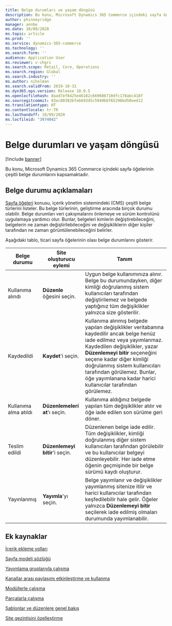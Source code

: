 ```yaml
---
title: Belge durumları ve yaşam döngüsü
description: Bu konu, Microsoft Dynamics 365 Commerce içindeki sayfa öğelerinin çeşitli belge durumlarını kapsamaktadır.
author: phinneyridge
manager: annbe
ms.date: 10/09/2020
ms.topic: article
ms.prod: ''
ms.service: dynamics-365-commerce
ms.technology: ''
ms.search.form: ''
audience: Application User
ms.reviewer: v-chgri
ms.search.scope: Retail, Core, Operations
ms.search.region: Global
ms.search.industry: ''
ms.author: niholman
ms.search.validFrom: 2019-10-31
ms.dyn365.ops.version: Release 10.0.5
ms.openlocfilehash: 8aad7ef8425e46182c669686710dfc178abc418f
ms.sourcegitcommit: 83ec80382bfeb693d5c5949b6f65296bd50eed12
ms.translationtype: HT
ms.contentlocale: tr-TR
ms.lasthandoff: 10/09/2020
ms.locfileid: "3974042"
---
```

# <a name="document-states-and-lifecycle"></a>Belge durumları ve yaşam döngüsü

[!include [banner](includes/banner.md)]

Bu konu, Microsoft Dynamics 365 Commerce içindeki sayfa öğelerinin çeşitli belge durumlarını kapsamaktadır.

## <a name="document-state-descriptions"></a>Belge durumu açıklamaları

[Sayfa öğeleri](page-elements-overview.md) konusu, içerik yönetim sistemindeki (CMS) çeşitli belge türlerini listeler. Bu belge türlerinin, geliştirme aracında birçok durumu olabilir. Belge durumları veri çakışmalarını önlemeye ve sürüm kontrolünü uygulamaya yardımcı olur. Bunlar, belgeleri kimlerin değiştirebileceğini, belgelerin ne zaman değiştirilebileceğini ve değişikliklerin diğer kişiler tarafından ne zaman görüntülenebileceğini belirler.

Aşağıdaki tablo, ticari sayfa öğelerinin olası belge durumlarını gösterir.

| Belge durumu      | Site oluşturucu eylemi        | Tanım                                                  |
| ------------------- | -------------------------- | ------------------------------------------------------------ |
| Kullanıma alındı         | **Düzenle** öğesini seçin.           | Uygun belge kullanımınıza alınır. Belge bu durumundayken, diğer kimliği doğrulanmış sistem kullanıcıları tarafından değiştirilemez ve belgede yaptığınız tüm değişiklikler yalnızca size gösterilir. |
| Kaydedildi               | **Kaydet**'i seçin.           | Kullanıma alınmış belgede yapılan değişiklikler veritabanına kaydedilir ancak belge henüz iade edilmez veya yayımlanmaz. Kaydedilen değişiklikler, yazar **Düzenlemeyi bitir** seçeneğini seçene kadar diğer kimliği doğrulanmış sistem kullanıcıları tarafından görülemez. Bunlar, öğe yayımlanana kadar harici kullanıcılar tarafından görülemez. |
| Kullanıma alma atıldı | **Düzenlemeleri at**'ı seçin.  | Kullanıma aldığınız belgede yapılan tüm değişiklikler atılır ve öğe iade edilen son sürüme geri döner. |
| Teslim edildi          | **Düzenlemeyi bitir**'i seçin. | Düzenlenen belge iade edilir. Tüm değişiklikler, kimliği doğrulanmış diğer sistem kullanıcıları tarafından görülebilir ve bu kullanıcılar belgeyi düzenleyebilir. Her iade etme öğenin geçmişinde bir belge sürümü kaydı oluşturur. |
| Yayınlanmış           | **Yayımla**'yı seçin.        | Belge yayımlanır ve değişiklikler yayımlanmış sitenize itilir ve harici kullanıcılar tarafından keşfedilebilir hale gelir. Öğeler yalnızca **Düzenlemeyi bitir** seçilerek iade edilmiş olmaları durumunda yayımlanabilir. |

## <a name="additional-resources"></a>Ek kaynaklar

[İçerik ekleme yolları](add-manage-content.md)

[Sayfa modeli sözlüğü](page-elements-overview.md)

[Yayımlama gruplarıyla çalışma](publish-groups.md)

[Kanallar arası paylaşımı etkinleştirme ve kullanma](cross-channel-sharing.md)

[Modüllerle çalışma](work-with-modules.md)

[Parçalarla çalışma](work-with-fragments.md)

[Şablonlar ve düzenlere genel bakış](templates-layouts-overview.md)

[Site gezintisini özelleştirme](customize-site-navigation.md)
